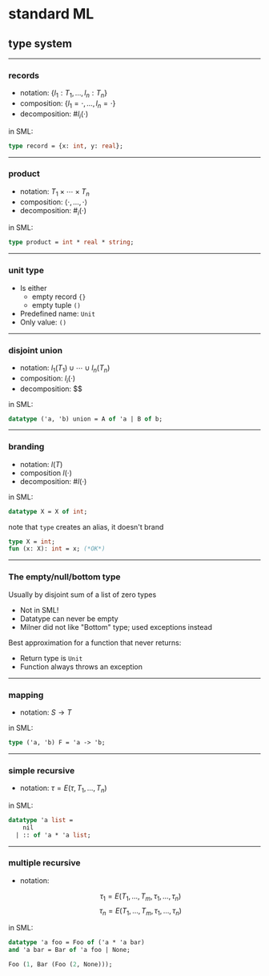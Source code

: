 # standard ML

## type system

---

### records

* notation: $\{ l_1: T_1,\ldots,l_n: T_n \}$
* composition: $\{ l_1=\cdot,\ldots,l_n=\cdot \}$
* decomposition: $\#l_i(\cdot)$

<!--vert-->

in SML:

```sml
type record = {x: int, y: real};
```
<!-- .element: data-thebe-executable-sml data-language="text/x-ocaml" -->

---

### product

* notation: $T_1\times \cdots \times T_n$
* composition: $\langle\cdot,\ldots,\cdot\rangle$
* decomposition: $\#_i(\cdot)$

<!--vert-->

in SML:

```sml
type product = int * real * string;
```
<!-- .element: data-thebe-executable-sml data-language="text/x-ocaml" -->

---

### unit type
- Is either
  - empty record `{}`
  - empty tuple `()`
- Predefined name: `Unit`
- Only value: `()`

---


### disjoint union

* notation: $l_1(T_1)\cup\cdots\cup l_n(T_n)$
* composition: $l_i(\cdot)$
* decomposition: $$

<!--vert-->

in SML:

```sml
datatype ('a, 'b) union = A of 'a | B of b;
```
<!-- .element: data-thebe-executable-sml data-language="text/x-ocaml" -->

---

### branding

* notation: $l(T)$
* composition $l(\cdot)$
* decomposition: $\#l(\cdot)$

<!--vert-->

in SML:

```sml
datatype X = X of int;
```
<!-- .element: data-thebe-executable-sml data-language="text/x-ocaml" -->

<!--vert-->

note that `type` creates an alias, it doesn't brand

```sml
type X = int;
fun (x: X): int = x; (*OK*)
```
<!-- .element: data-thebe-executable-sml data-language="text/x-ocaml" -->

---
### The empty/null/bottom type
Usually by disjoint sum of a list of zero types
- Not in SML!
- Datatype can never be empty
- Milner did not like "Bottom" type; used exceptions instead

Best approximation for a function that never returns:
 - Return type is `Unit`
 - Function always throws an exception


---
### mapping

* notation: $S\rightarrow T$

<!--vert-->

in SML:

```sml
type ('a, 'b) F = 'a -> 'b;
```
<!-- .element: data-thebe-executable-sml data-language="text/x-ocaml" -->

---

### simple recursive

* notation: $\tau = E(\tau,T_1,\ldots,T_n)$

<!--vert-->

in SML:

```sml
datatype 'a list =
    nil
  | :: of 'a * 'a list;
```
<!-- .element: data-thebe-executable-sml data-language="text/x-ocaml" -->

---

### multiple recursive

* notation:

    $$\tau_1 = E(T_1,\ldots,T_m, \tau_1,\ldots,\tau_n)$$
    $$\tau_n = E(T_1,\ldots,T_m, \tau_1,\ldots,\tau_n)$$

<!--vert-->

in SML:

```sml
datatype 'a foo = Foo of ('a * 'a bar)
and 'a bar = Bar of 'a foo | None;

Foo (1, Bar (Foo (2, None)));
```
<!-- .element: data-thebe-executable-sml data-language="text/x-ocaml" -->
